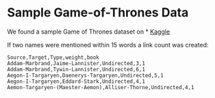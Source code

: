 # Sample Game-of-Thrones Data

We found a sample Game of Thrones dataset on * [Kaggle](https://www.kaggle.com/datasets/mmmarchetti/game-of-thrones-dataset)

If two names were mentioned within 15 words a link count was created:

```
Source,Target,Type,weight,book
Addam-Marbrand,Jaime-Lannister,Undirected,3,1
Addam-Marbrand,Tywin-Lannister,Undirected,6,1
Aegon-I-Targaryen,Daenerys-Targaryen,Undirected,5,1
Aegon-I-Targaryen,Eddard-Stark,Undirected,4,1
Aemon-Targaryen-(Maester-Aemon),Alliser-Thorne,Undirected,4,1
```